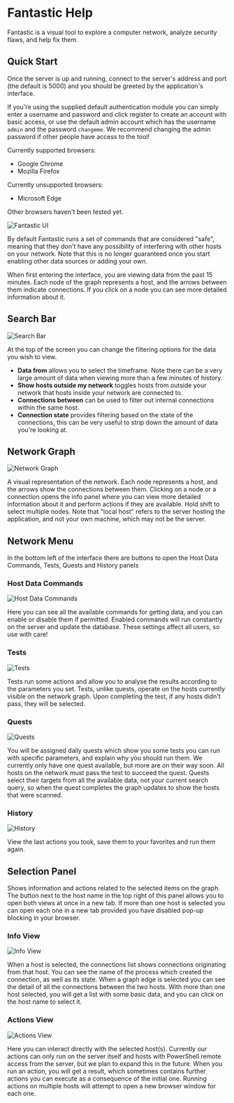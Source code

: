# Fantastic Help

Fantastic is a visual tool to explore a computer network, analyze security flaws, and help fix them.

## Quick Start

Once the server is up and running, connect to the server's address and port (the default is 5000) and you should be greeted by the application's interface.

If you're using the supplied default authentication module you can simply enter a username and password and click register to create an account with basic access, or use the default admin account which has the username `admin` and the password `changeme`. We recommend changing the admin password if other people have access to the tool!

Currently supported browsers:
  - Google Chrome
  - Mozilla Firefox

Currently unsupported browsers:
  - Microsoft Edge

Other browsers haven't been tested yet.

![Fantastic UI](images/fantastic-ui.png)

By default Fantastic runs a set of commands that are considered "safe", meaning that they don't have any possibility of interfering with other hosts on your network. Note that this is no longer guaranteed once you start enabling other data sources or adding your own.

When first entering the interface, you are viewing data from the past 15 minutes. Each node of the graph represents a host, and the arrows between them indicate connections. If you click on a node you can see more detailed information about it.

## Search Bar

![Search Bar](images/search.png)

At the top of the screen you can change the filtering options for the data you wish to view.

- **Data from** allows you to select the timeframe. Note there can be a very large amount of data when viewing more than a few minutes of history.
- **Show hosts outside my network** toggles hosts from outside your network that hosts inside your network are connected to.
- **Connections between** can be used to filter out internal connections within the same host.
- **Connection state** provides filtering based on the state of the connections, this can be very useful to strip down the amount of data you're looking at.

## Network Graph

![Network Graph](images/network-graph.png)

A visual representation of the network. Each node represents a host, and the arrows show the connections between them. Clicking on a node or a connection opens the info panel where you can view more detailed information about it and perform actions if they are available. Hold shift to select multiple nodes. Note that "local host" refers to the server hosting the application, and not your own machine, which may not be the server.

## Network Menu

In the bottom left of the interface there are buttons to open the Host Data Commands, Tests, Quests and History panels

### Host Data Commands

![Host Data Commands](images/commands.png)

Here you can see all the available commands for getting data, and you can enable or disable them if permitted. Enabled commands will run constantly on the server and update the database. These settings affect all users, so use with care!

### Tests

![Tests](images/tests.png)

Tests run some actions and allow you to analyse the results according to the parameters you set. Tests, unlike quests, operate on the hosts currently visible on the network graph. Upon completing the test, if any hosts didn't pass, they will be selected.

### Quests

![Quests](images/quests.png)

You will be assigned daily quests which show you some tests you can run with specific parameters, and explain why you should run them. We currently only have one quest available, but more are on their way soon. All hosts on the network must pass the test to succeed the quest. Quests select their targets from all the available data, not your current search query, so when the quest completes the graph updates to show the hosts that were scanned.

### History

![History](images/history.png)

View the last actions you took, save them to your favorites and run them again.

## Selection Panel

Shows information and actions related to the selected items on the graph. The button next to the host name in the top right of this panel allows you to open both views at once in a new tab. If more than one host is selected you can open each one in a new tab provided you have disabled pop-up blocking in your browser.

### Info View

![Info View](images/info.png)

When a host is selected, the connections list shows connections originating from that host. You can see the name of the process which created the connection, as well as its state. When a graph edge is selected you can see the detail of all the connections between the two hosts. With more than one host selected, you will get a list with some basic data, and you can click on the host name to select it.

### Actions View

![Actions View](images/actions.png)

Here you can interact directly with the selected host(s). Currently our actions can only run on the server itself and hosts with PowerShell remote access from the server, but we plan to expand this in the future. When you run an action, you will get a result, which sometimes contains further actions you can execute as a consequence of the initial one. Running actions on multiple hosts will attempt to open a new browser window for each one.